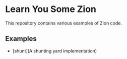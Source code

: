 # Learn You Some Zion

This repository contains various examples of Zion code.

## Examples
 * [shunt](A shunting yard implementation)
